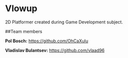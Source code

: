 # Vlowup

2D Platformer created during Game Development subject.

##Team members

**Pol Bosch:** https://github.com/OhCaXulu

**Vladislav Bulantsev:** https://github.com/vlaad96
